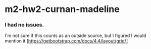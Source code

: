 # m2-hw2-curnan-madeline

### I had no issues.

I'm not sure if this counts as an outside source, but I figured I would mention it [https://getbootstrap.com/docs/4.4/layout/grid/]
